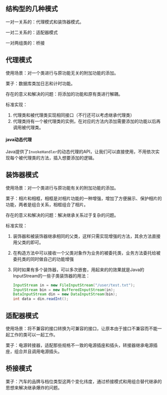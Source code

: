 ## 结构型的几种模式

一对一关系的：代理模式和装饰器模式。

一对二关系的：适配器模式

一对两组类的：桥接

## 代理模式

使用场景：对一个类进行与原功能无关的附加功能的添加。

栗子：数据库类加日志和计时功能。

存在的意义和解决的问题：将添加的功能和原有类进行解耦。

标准实现：

1. 代理类和被代理类实现相同接口（不行还可以考虑继承代理类）
2. 代理类持有一个被代理类的实例，在对应的方法内添加需要添加的功能以后再调用被代理类。

#### java动态代理

Java提供了`InvokeHandler`的动态代理的API，让我们可以直接使用，不用依次实现每个被代理类的方法，插入想要添加的逻辑。



## 装饰器模式

使用场景：对一个类进行与原功能有关的附加功能的添加。

栗子：相片和相框，相框是对相片功能的一种增强，增加了方便展示、保护相片的功能，两者是组合关系，相框组合了相片。

存在的意义和解决的问题：解决继承关系过于复杂的问题。

标准实现：

1. 装饰器和被装饰器继承相同的父类，这样只需实现增强的方法，其余方法直接用父类的即可。

2. 在构造方法中可以接收一个父类对象作为业务的被委托类，业务方法委托给被委托类的同时做自己的功能增强

3. 同时如果有多个装饰器，可以多次嵌套，用起来的的效果就是Java的InputStream的一些子类装饰器的用法：

   ```java
   InputStream in = new FileInputStream("/user/test.txt");
   InputStream bin = new BufferedInputStream(in);
   DataInputStream din = new DataInputStream(bin);
   int data = din.readInt();
   ```



## 适配器模式

使用场景：将不兼容的接口转换为可兼容的接口，让原本由于接口不兼容而不能一起工作的类可以一起工作。

栗子：电源转接器，适配那些规格不一致的电源插座和插头，转接器继承电源插座，组合并且调用电源插头。



## 桥接模式

栗子：汽车的品牌与档位类型这两个变化纬度，通过桥接模式和用组合替代继承的思想来解决继承爆炸的问题。

